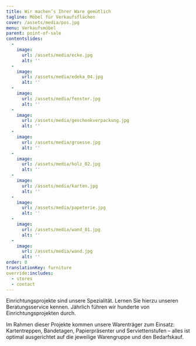 ```yaml
---
title: Wir machen’s Ihrer Ware gemütlich
tagline: Möbel für Verkaufsflächen
cover: /assets/media/pos.jpg
menu: Verkaufsmöbel
parent: point-of-sale
contentslides:
  -
    image:
      url: /assets/media/ecke.jpg
      alt: ''
  -
    image:
      url: /assets/media/edeka_04.jpg
      alt: ''
  -
    image:
      url: /assets/media/fenster.jpg
      alt: ''
  -
    image:
      url: /assets/media/geschenkverpackung.jpg
      alt: ''
  -
    image:
      url: /assets/media/gruesse.jpg
      alt: ''
  -
    image:
      url: /assets/media/holz_02.jpg
      alt: ''
  -
    image:
      url: /assets/media/karten.jpg
      alt: ''
  -
    image:
      url: /assets/media/papeterie.jpg
      alt: ''
  -
    image:
      url: /assets/media/wand_01.jpg
      alt: ''
  -
    image:
      url: /assets/media/wand.jpg
      alt: ''
order: 0
translationKey: furniture
override:includes:
  - stores
  - contact
---
```

Einrichtungsprojekte sind unsere Spezialität. Lernen Sie hierzu unseren Beratungsservice kennen. Jährlich führen wir hunderte von Einrichtungsprojekten durch.

Im Rahmen dieser Projekte kommen unsere Warenträger zum Einsatz: Kartentreppen, Bandetagen, Papierpräsenter und Serviettenstufen – alles ist optimal ausgerichtet auf die jeweilige Warengruppe und den Bedarfskauf.

